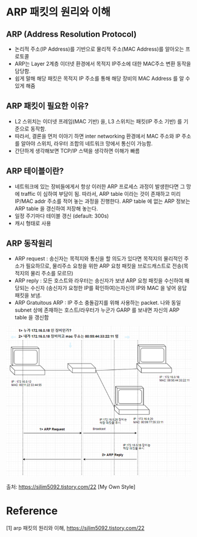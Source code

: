 # ARP 패킷의 원리와 이해

## ARP (Address Resolution Protocol)
- 논리적 주소(IP Address)를 기반으로 물리적 주소(MAC Address)를 알아오는 프로토콜
- ARP는 Layer 2계층 이더넷 환경에서 목적지 IP주소에 대한 MAC주소 변환 동작을 담당함.
- 쉽게 말해 해당 패킷은 목적지 IP 주소를 통해 해당 장비의 MAC Address 를 알 수 있게 해줌

## ARP 패킷이 필요한 이유?
- L2 스위치는 이더넷 프레임(MAC 기반) 을, L3 스위치는 패킷(IP 주소 기반) 를 기준으로 동작함.
- 따라서, 결론을 먼저 이야기 하면 inter networking 환경에서 MAC 주소와 IP 주소를 알아야 스위치, 라우터 조합의 네트워크 망에서 통신이 가능함.
- 간단하게 생각해보면 TCP/IP 스택을 생각하면 이해가 빠름 

## ARP 테이블이란?
- 네트워크에 있는 장비들에게서 항상 이러한 ARP 프로세스 과정이 발생한다면 그 망에 traffic 이 심하여 부담이 됨. 따라서, ARP table 이라는 것이 존재하고 미리 IP/MAC addr 주소를 적어 놓는 과정을 진행한다. ARP table 에 없는 ARP 정보는 ARP table 을 갱신하여 저장해 놓는다. 
- 일정 주기마다 테이블 갱신 (default: 300s)
- 캐시 형태로 사용

## ARP 동작원리
- ARP request : 송신자는 목적지와 통신을 할 의도가 있다면 목적지의 물리적인 주소가 필요하므로,       물리주소 요청을 위한 ARP 요청 패킷을 브로드캐스트로 전송(목적지의 물리 주소를 모르므)
- ARP reply : 모든 호스트와 라우터는 송신자가 보낸 ARP 요청 패킷을 수신하여 해당되는 수신자 (송신자가 요청한 IP를 확인하여)는자신의 IP와 MAC 을 넣어 응답패킷을 보냄.
- ARP Gratuitous ARP : IP 주소 충돌감지를 위해 사용하는 packet. 나와 동일 subnet 상에 존재하는 호스트/라우터가 누군가 GARP 를 보내면 자신의 ARP table 을 갱신함

![title](./ARP_동작원리.png)

출처: https://sjlim5092.tistory.com/22 [My Own Style]

# Reference
[1] arp 패킷의 원리와 이해, https://sjlim5092.tistory.com/22